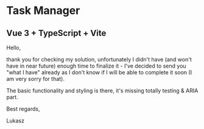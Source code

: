 # Task Manager

## Vue 3 + TypeScript + Vite

Hello,

thank you for checking my solution, unfortunately I didn't have (and won't have in near future) enough time to finalize it - I've decided to send you "what I have" already as I don't know if I will be able to complete it soon (I am very sorry for that).

The basic functionality and styling is there, it's missing totally testing & ARIA part.

Best regards,

Lukasz
